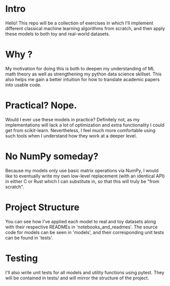 # Intro
Hello! This repo will be a collection of exercises in which I'll implement different classical machine learning algorithms from scratch, and then apply these models to both toy and real-world datasets.

# Why ?
My motivation for doing this is both to deepen my understanding of ML math theory as well as strengthening my python data science skillset. This also helps me gain a better intuition for how to translate academic papers into usable code.

# Practical? Nope.
Would I ever use these models in practice? Definitely not, as my implementations will lack a lot of optimization and extra functionality I could get from scikit-learn. Nevertheless, I feel much more comfortable using such tools when I understand how they work at a deeper level.

# No NumPy someday?
Because my models only use basic matrix operations via NumPy, I would like to eventually write my own low-level replacement (with an identical API) in either C or Rust which I can substitute in, so that this will truly be "from scratch". 

# Project Structure
You can see how I've applied each model to real and toy datasets along with their respective READMEs in 'notebooks_and_readmes'. The source code for models can be seen in 'models', and their corresponding unit tests can be found in 'tests'. 

# Testing
I'll also write unit tests for all models and utility functions using pytest. They will be contained in tests/ and will mirror the structure of the project.

